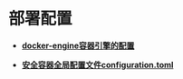# 部署配置<a name="ZH-CN_TOPIC_0184808165"></a>

-   **[docker-engine容器引擎的配置](docker-engine容器引擎的配置.md)**  

-   **[安全容器全局配置文件configuration.toml](安全容器全局配置文件configuration-toml.md)**  


